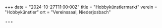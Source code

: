 +++
date = "2024-10-27T11:00:00Z"
title = "Hobbykünstlermarkt"
verein = "Hobbykünstler"
ort = "Vereinssaal, Niederjosbach"

+++
